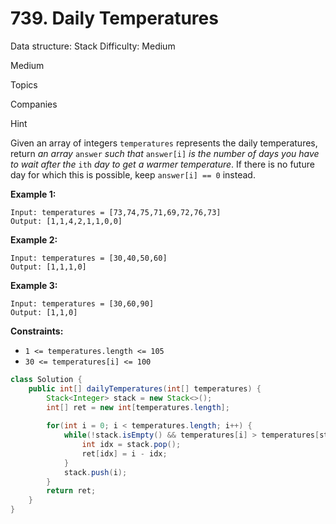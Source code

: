 # 739. Daily Temperatures

Data structure: Stack
Difficulty: Medium

Medium

Topics

Companies

Hint

Given an array of integers `temperatures` represents the daily temperatures, return *an array* `answer` *such that* `answer[i]` *is the number of days you have to wait after the* `ith` *day to get a warmer temperature*. If there is no future day for which this is possible, keep `answer[i] == 0` instead.

**Example 1:**

```
Input: temperatures = [73,74,75,71,69,72,76,73]
Output: [1,1,4,2,1,1,0,0]

```

**Example 2:**

```
Input: temperatures = [30,40,50,60]
Output: [1,1,1,0]

```

**Example 3:**

```
Input: temperatures = [30,60,90]
Output: [1,1,0]

```

**Constraints:**

- `1 <= temperatures.length <= 105`
- `30 <= temperatures[i] <= 100`

```java
class Solution {
    public int[] dailyTemperatures(int[] temperatures) {
        Stack<Integer> stack = new Stack<>();
        int[] ret = new int[temperatures.length];
        
        for(int i = 0; i < temperatures.length; i++) {
            while(!stack.isEmpty() && temperatures[i] > temperatures[stack.peek()]) {
                int idx = stack.pop();
                ret[idx] = i - idx;
            }
            stack.push(i);
        }
        return ret;
    }
}
```